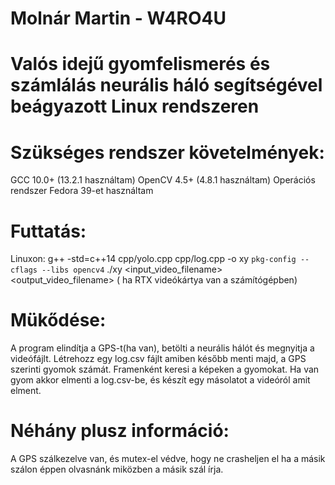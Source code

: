 # Molnár Martin - W4RO4U
# Valós idejű gyomfelismerés és számlálás neurális háló segítségével beágyazott Linux rendszeren

# Szükséges rendszer követelmények:
  GCC 10.0+ (13.2.1 használtam)
  OpenCV 4.5+ (4.8.1 használtam)
  Operációs rendszer Fedora 39-et használtam

# Futtatás: 
  Linuxon:
  g++ -std=c++14 cpp/yolo.cpp cpp/log.cpp -o xy `pkg-config --cflags --libs opencv4`
  ./xy <input_video_filename> <output_video_filename> (<cuda> ha RTX videókártya van a számítógépben)

# Mükődése:
  A program elindítja a GPS-t(ha van), betölti a neurális hálót és megnyitja a videófájlt.
  Létrehozz egy log.csv fájlt amiben később menti majd, a GPS szerinti gyomok számát.
  Framenként keresi a képeken a gyomokat.
  Ha van gyom akkor elmenti a log.csv-be, és készít egy másolatot a videóról amit elment.

# Néhány plusz információ:
  A GPS szálkezelve van, és mutex-el védve, hogy ne crasheljen el ha a másik szálon éppen olvasnánk miközben a másik szál írja.
